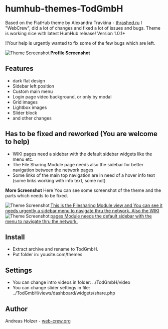 #  humhub-themes-TodGmbH
Based on the FlatHub theme by Alexandra Travkina - [thrashed.ru](http://thrashed.ru)
I "WebCrew", did a lot of changes and fixed a lot of issues and bugs. 
Theme is working nice with latest HumHub release! Version 1.0.1+

!!Your help is urgently wanted to fix some of the few bugs which are left.

**Profile Screenshot**
<a href="http://todgmbh.de">
    <img src="https://github.com/WebCrew/TodGmbH-HumHub-Theme/blob/master/profile.png?raw=true" alt="Theme Screenshot"
         title="HumHub TodGmbH Theme - Profile View" align="left" />
</a>


## Features
- dark flat design
- Sidebar left position
- Custom main menu
- Login page video background, or only by modal
- Grid images
- Lightbox images
- Slider block
- and other changes

## Has to be fixed and reworked (You are welcome to help)
- WIKI pages need a sidebar with the default sidebar widgets like the menu etc.
- The File Sharing Module page needs also the sidebar for better navigation between the network pages
- Some links of the main top navigation are in need of a hover info text (some links working with info text, some not)

**More Screenshot**
Here You can see some screenshot of the theme and the parts which needs to be fixed.


<a href="http://web-crew.org">
    <img src="https://github.com/WebCrew/TodGmbH-HumHub-Theme/blob/master/filesharing.png?raw=true" alt="Theme Screenshot"
         title="HumHub TodGmbH Theme - Filesharing View" align="left" />This is the Filesharing Module view and You can see it needs urgently a sidebar menu to navigate thru the network.
</a>



<a href="http://todgmbh.de">
    <img src="https://github.com/WebCrew/TodGmbH-HumHub-Theme/blob/master/wiki.png?raw=true" alt="Theme Screenshot"
         title="HumHub TodGmbH Theme - WIKI View" align="left" />Also the WIKI pages Module needs the default sidebar with the menu to navigate thru the network.
</a>

## Install
- Extract archive and rename to TodGmbH.
- Put folder in: yousite.com/themes

## Settings
- You can change intro videos in folder: ../TodGmbH/video
- You can change slider settings in file: ../TodGmbH/views/dashboard/widgets/share.php

## Author
Andreas Holzer - [web-crew.org](http://web-crew.org)
